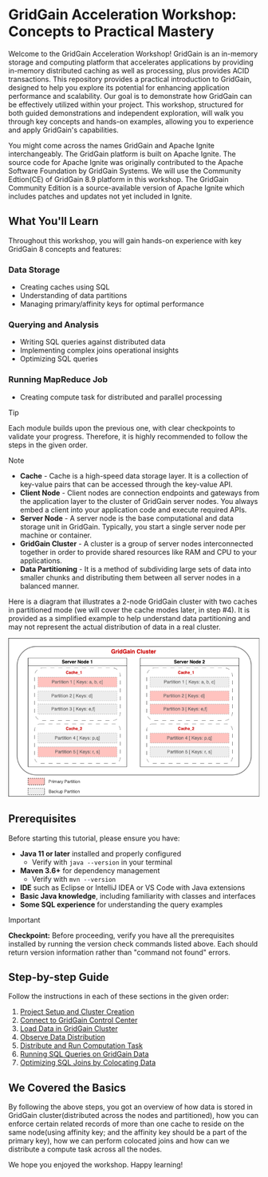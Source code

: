 # GridGain Acceleration Workshop: Concepts to Practical Mastery

Welcome to the GridGain Acceleration Workshop! GridGain is an in-memory storage and computing platform that accelerates applications by providing in-memory distributed caching as well as processing, plus provides ACID transactions. This repository provides a practical introduction to GridGain, designed to help you explore its potential for enhancing application performance and scalability. Our goal is to demonstrate how GridGain can be effectively utilized within your project. This workshop, structured for both guided demonstrations and independent exploration, will walk you through key concepts and hands-on examples, allowing you to experience and apply GridGain's capabilities.

You might come across the names GridGain and Apache Ignite interchangeably. The GridGain platform is built on Apache Ignite. The source code for Apache Ignite was originally contributed to the Apache Software Foundation by GridGain Systems. We will use the Community Edtion(CE) of GridGain 8.9 platform in this workshop. The GridGain Community Edition is a source-available version of Apache Ignite which includes patches and updates not yet included in Ignite.

## What You'll Learn

Throughout this workshop, you will gain hands-on experience with key GridGain 8 concepts and features:

### Data Storage

- Creating caches using SQL
- Understanding of data partitions
- Managing primary/affinity keys for optimal performance

### Querying and Analysis

- Writing SQL queries against distributed data
- Implementing complex joins operational insights
- Optimizing SQL queries

### Running MapReduce Job

- Creating compute task for distributed and parallel processing

> [!tip]
> Each module builds upon the previous one, with clear checkpoints to validate your progress. Therefore, it is highly recommended to follow the steps in the given order.

> [!note]
> - __Cache__ - Cache is a high-speed data storage layer. It is a collection of key-value pairs that can be accessed through the key-value API.
> - __Client Node__ - Client nodes are connection endpoints and gateways from the application layer to the cluster of GridGain server nodes. You always embed a client into your application code and execute required APIs.
> - __Server Node__ - A server node is the base computational and data storage unit in GridGain. Typically, you start a single server node per machine or container.
> - __GridGain Cluster__ - A cluster is a group of server nodes interconnected together in order to provide shared resources like RAM and CPU to your applications.
> - __Data Partitioning__ - It is a method of subdividing large sets of data into smaller chunks and distributing them between all server nodes in a balanced manner.



Here is a diagram that illustrates a 2-node GridGain cluster with two caches in partitioned mode (we will cover the cache modes later, in step #4). It is provided as a simplified example to help understand data partitioning and may not represent the actual distribution of data in a real cluster.

    
<div align="center">
  <img src="docs/Data_partition.png" alt="DataPartition">
</div>

## Prerequisites

Before starting this tutorial, please ensure you have:

- **Java 11 or later** installed and properly configured
  - Verify with `java --version` in your terminal
- **Maven 3.6+** for dependency management
  - Verify with `mvn --version`
- **IDE** such as Eclipse or IntelliJ IDEA or VS Code with Java extensions
- **Basic Java knowledge**, including familiarity with classes and interfaces
- **Some SQL experience** for understanding the query examples


> [!important]
> **Checkpoint:** Before proceeding, verify you have all the prerequisites installed by running the version check commands listed above. Each should return version information rather than "command not found" errors.


## Step-by-step Guide
Follow the instructions in each of these sections in the given order:
1. [Project Setup and Cluster Creation](docs/Setup.md)
2. [Connect to GridGain Control Center](docs/ControlCenter.md)
3. [Load Data in GridGain Cluster](docs/LoadData.md)
4. [Observe Data Distribution](docs/PartitionedData.md)
5. [Distribute and Run Computation Task](docs/ComputeTask.md)
6. [Running SQL Queries on GridGain Data](docs/SQLqueries.md)
7. [Optimizing SQL Joins by Colocating Data](docs/Affinity.md)


## We Covered the Basics
By following the above steps, you got an overview of how data is stored in GridGain cluster(distributed across the nodes and partitioned), how you can enforce certain related records of more than one cache to reside on the same node(using affinity key; and the affinity key should be a part of the primary key), how we can perform colocated joins and how can we distribute a compute task across all the nodes.

We hope you enjoyed the workshop. Happy learning!

